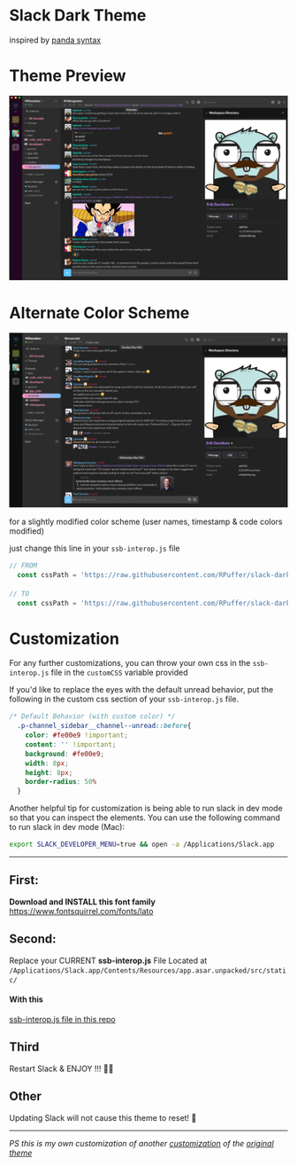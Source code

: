 # Slack Dark Theme
inspired by [panda syntax](https://github.com/PandaTheme)

# Theme Preview
<img alt="screen-shot preview" src="preview.png">

# Alternate Color Scheme
<img alt="screen-shot preview" src="alt-preview.png">

for a slightly modified color scheme (user names, timestamp & code colors modified)

just change this line in your `ssb-interop.js` file

```js
// FROM
  const cssPath = 'https://raw.githubusercontent.com/RPuffer/slack-dark-theme/master/dark.css';

// TO
  const cssPath = 'https://raw.githubusercontent.com/RPuffer/slack-dark-theme/alt-color-scheme/dark.css';

```

# Customization

For any further customizations, you can throw your own css in the `ssb-interop.js` file in the `customCSS` variable provided


If you'd like to replace the eyes with the default unread behavior, put the following in the custom css section of your `ssb-interop.js` file.

```css
/* Default Behavior (with custom color) */
  .p-channel_sidebar__channel--unread::before{
    color: #fe00e9 !important;
    content: '' !important;
    background: #fe00e9;
    width: 8px;
    height: 8px;
    border-radius: 50%
  }
```

Another helpful tip for customization is being able to run slack in dev mode so that you can inspect the elements. You can use the following command to run slack in dev mode (Mac):

```sh
export SLACK_DEVELOPER_MENU=true && open -a /Applications/Slack.app
```

<hr>


## First:

**Download and INSTALL this font family**
https://www.fontsquirrel.com/fonts/lato


## Second:

Replace your CURRENT **ssb-interop.js** File
Located at `/Applications/Slack.app/Contents/Resources/app.asar.unpacked/src/static/`

#### With this

[ssb-interop.js file in this repo](https://github.com/RPuffer/slack-dark-theme/blob/master/ssb-interop.js)

## Third

Restart Slack & ENJOY !!! 🙌🏻

## Other

Updating Slack will not cause this theme to reset! 🦁



---

_PS this is my own customization of another [customization](https://github.com/caiceA/slack-black-theme) of the [original theme](https://github.com/widget-/slack-black-theme)_
